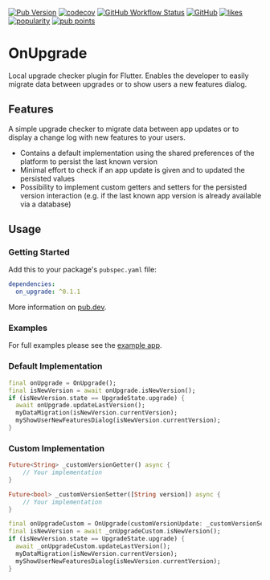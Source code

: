 [![Pub Version](https://img.shields.io/pub/v/on_upgrade)](https://pub.dev/packages/on_upgrade)
[![codecov](https://codecov.io/gh/Boehrsi/on_upgrade/branch/main/graph/badge.svg?token=7XPRP9UMLF)](https://codecov.io/gh/Boehrsi/on_upgrade)
[![GitHub Workflow Status](https://img.shields.io/github/workflow/status/boehrsi/on_upgrade/Test%20and%20upload%20coverage)](https://github.com/Boehrsi/on_upgrade/actions)
[![GitHub](https://img.shields.io/github/license/boehrsi/on_upgrade)](https://github.com/Boehrsi/on_upgrade/blob/main/LICENSE)
[![likes](https://badges.bar/on_upgrade/likes)](https://pub.dev/packages/on_upgrade/score)
[![popularity](https://badges.bar/on_upgrade/popularity)](https://pub.dev/packages/on_upgrade/score)
[![pub points](https://badges.bar/on_upgrade/pub%20points)](https://pub.dev/packages/on_upgrade/score) 

# OnUpgrade

Local upgrade checker plugin for Flutter. Enables the developer to easily migrate data between upgrades or to show users a new features dialog.

## Features

A simple upgrade checker to migrate data between app updates or to display a change log with new features to your users.

- Contains a default implementation using the shared preferences of the platform to persist the last known version
- Minimal effort to check if an app update is given and to updated the persisted values
- Possibility to implement custom getters and setters for the persisted version interaction (e.g. if the last known app version is already available via a database)

## Usage

### Getting Started

Add this to your package's `pubspec.yaml` file:

```yaml
dependencies:
  on_upgrade: ^0.1.1
```

More information on [pub.dev](https://pub.dev/packages/on_upgrade).

### Examples

For full examples please see the [example app](https://github.com/Boehrsi/on_upgrade/blob/main/example/lib/main.dart).

### Default Implementation

```dart
final onUpgrade = OnUpgrade();
final isNewVersion = await onUpgrade.isNewVersion();
if (isNewVersion.state == UpgradeState.upgrade) {
  await onUpgrade.updateLastVersion();
  myDataMigration(isNewVersion.currentVersion);
  myShowUserNewFeaturesDialog(isNewVersion.currentVersion);
}
```

### Custom Implementation

```dart
Future<String> _customVersionGetter() async {
    // Your implementation
}

Future<bool> _customVersionSetter([String version]) async {
    // Your implementation
}

final onUpgradeCustom = OnUpgrade(customVersionUpdate: _customVersionSetter, customVersionLookup: _customVersionGetter);
final isNewVersion = await _onUpgradeCustom.isNewVersion();
if (isNewVersion.state == UpgradeState.upgrade) {
  await _onUpgradeCustom.updateLastVersion();
  myDataMigration(isNewVersion.currentVersion);
  myShowUserNewFeaturesDialog(isNewVersion.currentVersion);
}
```
